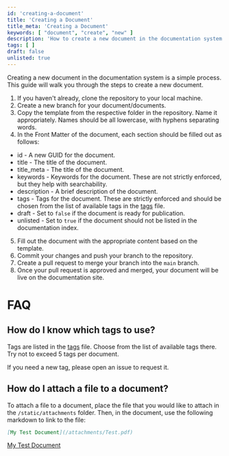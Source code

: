 ```yaml
---
id: 'creating-a-document'
title: 'Creating a Document'
title_meta: 'Creating a Document'
keywords: [ "document", "create", "new" ]
description: 'How to create a new document in the documentation system.'
tags: [ ]
draft: false
unlisted: true
---
```


Creating a new document in the documentation system is a simple process. This guide will walk you through the steps to create a new document.

1. If you haven't already, clone the repository to your local machine.
2. Create a new branch for your document/documents.
3. Copy the template from the respective folder in the repository. Name it appropriately. Names should be all lowercase, with hyphens separating words.
4. In the Front Matter of the document, each section should be filled out as follows:

- id - A new GUID for the document.
- title - The title of the document.
- title_meta - The title of the document.
- keywords - Keywords for the document. These are not strictly enforced, but they help with searchability.
- description - A brief description of the document.
- tags - Tags for the document. These are strictly enforced and should be chosen from the list of available tags in the [tags](../tags.yml) file.
- draft - Set to `false` if the document is ready for publication.
- unlisted - Set to `true` if the document should not be listed in the documentation index.

5. Fill out the document with the appropriate content based on the template.
6. Commit your changes and push your branch to the repository.
7. Create a pull request to merge your branch into the `main` branch.
8. Once your pull request is approved and merged, your document will be live on the documentation site.

# FAQ

## How do I know which tags to use?
Tags are listed in the [tags](../tags.yml) file. Choose from the list of available tags there. Try not to exceed 5 tags per document.

If you need a new tag, please open an issue to request it.

## How do I attach a file to a document?
To attach a file to a document, place the file that you would like to attach in the `/static/attachments` folder. Then, in the document, use the following markdown to link to the file:

```markdown
[My Test Document](/attachments/Test.pdf)
```
[My Test Document](/attachments/Test.pdf)